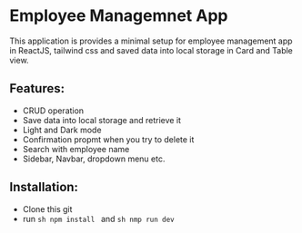 # Employee Managemnet App

This application is provides a minimal setup for employee management app in ReactJS, tailwind css and saved data into local storage in Card and Table view.

## Features:

- CRUD operation
- Save data into local storage and retrieve it
- Light and Dark mode
- Confirmation propmt when you try to delete it
- Search with employee name
- Sidebar, Navbar, dropdown menu etc.

## Installation:

- Clone this git
- run `sh npm install ` and `sh nmp run dev `

